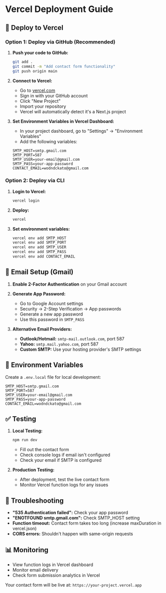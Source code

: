 # Vercel Deployment Guide

## 🚀 Deploy to Vercel

### Option 1: Deploy via GitHub (Recommended)

1. **Push your code to GitHub:**
   ```bash
   git add .
   git commit -m "Add contact form functionality"
   git push origin main
   ```

2. **Connect to Vercel:**
   - Go to [vercel.com](https://vercel.com)
   - Sign in with your GitHub account
   - Click "New Project"
   - Import your repository
   - Vercel will automatically detect it's a Next.js project

3. **Set Environment Variables in Vercel Dashboard:**
   - In your project dashboard, go to "Settings" → "Environment Variables"
   - Add the following variables:

   ```
   SMTP_HOST=smtp.gmail.com
   SMTP_PORT=587
   SMTP_USER=your-email@gmail.com
   SMTP_PASS=your-app-password
   CONTACT_EMAIL=wodndckato@gmail.com
   ```

### Option 2: Deploy via CLI

1. **Login to Vercel:**
   ```bash
   vercel login
   ```

2. **Deploy:**
   ```bash
   vercel
   ```

3. **Set environment variables:**
   ```bash
   vercel env add SMTP_HOST
   vercel env add SMTP_PORT
   vercel env add SMTP_USER
   vercel env add SMTP_PASS
   vercel env add CONTACT_EMAIL
   ```

## 📧 Email Setup (Gmail)

1. **Enable 2-Factor Authentication** on your Gmail account

2. **Generate App Password:**
   - Go to Google Account settings
   - Security → 2-Step Verification → App passwords
   - Generate a new app password
   - Use this password in `SMTP_PASS`

3. **Alternative Email Providers:**
   - **Outlook/Hotmail:** `smtp-mail.outlook.com`, port 587
   - **Yahoo:** `smtp.mail.yahoo.com`, port 587
   - **Custom SMTP:** Use your hosting provider's SMTP settings

## 🔧 Environment Variables

Create a `.env.local` file for local development:

```env
SMTP_HOST=smtp.gmail.com
SMTP_PORT=587
SMTP_USER=your-email@gmail.com
SMTP_PASS=your-app-password
CONTACT_EMAIL=wodndckato@gmail.com
```

## ✅ Testing

1. **Local Testing:**
   ```bash
   npm run dev
   ```
   - Fill out the contact form
   - Check console logs if email isn't configured
   - Check your email if SMTP is configured

2. **Production Testing:**
   - After deployment, test the live contact form
   - Monitor Vercel function logs for any issues

## 🚨 Troubleshooting

- **"535 Authentication failed":** Check your app password
- **"ENOTFOUND smtp.gmail.com":** Check SMTP_HOST setting
- **Function timeout:** Contact form takes too long (increase maxDuration in vercel.json)
- **CORS errors:** Shouldn't happen with same-origin requests

## 📊 Monitoring

- View function logs in Vercel dashboard
- Monitor email delivery
- Check form submission analytics in Vercel

Your contact form will be live at: `https://your-project.vercel.app`
